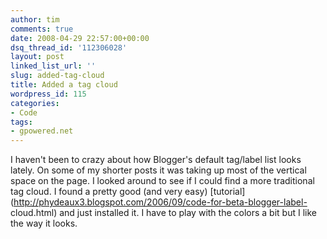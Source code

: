 ```yaml
---
author: tim
comments: true
date: 2008-04-29 22:57:00+00:00
dsq_thread_id: '112306028'
layout: post
linked_list_url: ''
slug: added-tag-cloud
title: Added a tag cloud
wordpress_id: 115
categories:
- Code
tags:
- gpowered.net
---
```


I haven't been to crazy about how Blogger's default tag/label list looks
lately. On some of my shorter posts it was taking up most of the vertical
space on the page. I looked around to see if I could find a more traditional
tag cloud. I found a pretty good (and very easy)
[tutorial](http://phydeaux3.blogspot.com/2006/09/code-for-beta-blogger-label-
cloud.html) and just installed it. I have to play with the colors a bit but I
like the way it looks.

